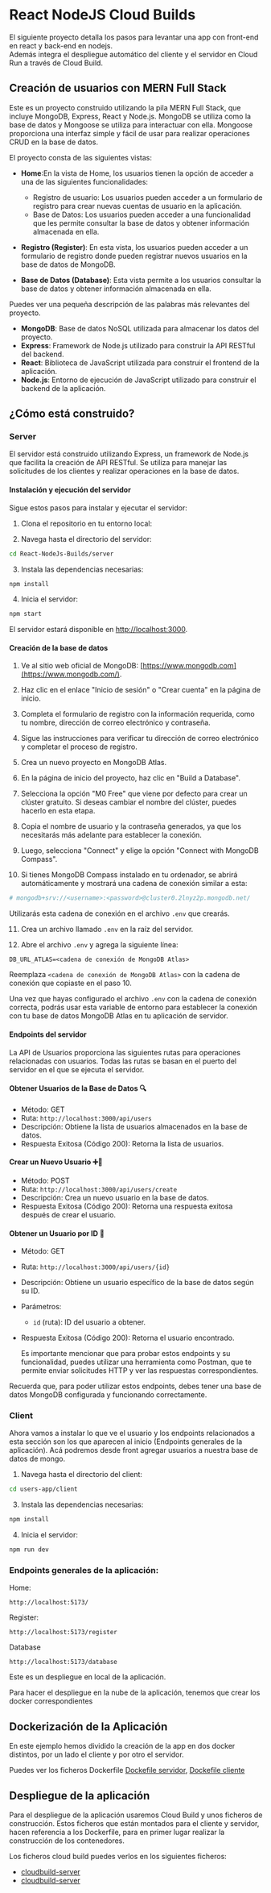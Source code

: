 # React NodeJS Cloud Builds

El siguiente proyecto detalla los pasos para levantar una app con front-end en react y back-end en nodejs.   
Además integra el despliegue automático del cliente y el servidor en Cloud Run a través de Cloud Build. 

## Creación de usuarios con MERN Full Stack

Este es un proyecto construido utilizando la pila MERN Full Stack, que incluye MongoDB, Express, React y Node.js. 
MongoDB se utiliza como la base de datos y Mongoose se utiliza para interactuar con ella. 
Mongoose proporciona una interfaz simple y fácil de usar para realizar operaciones CRUD en la base de datos.

El proyecto consta de las siguientes vistas:


- **Home**:En la vista de Home, los usuarios tienen la opción de acceder a una de las siguientes funcionalidades:
    - Registro de usuario: Los usuarios pueden acceder a un formulario de registro para crear nuevas cuentas de usuario 
    en la aplicación.
    - Base de Datos: Los usuarios pueden acceder a una funcionalidad que les permite consultar la base de datos y 
    obtener información almacenada en ella.

- **Registro (Register)**: En esta vista, los usuarios pueden acceder a un formulario de registro donde pueden registrar 
nuevos usuarios en la base de datos de MongoDB.

- **Base de Datos (Database)**: Esta vista permite a los usuarios consultar la base de datos y obtener información 
almacenada en ella.

Puedes ver una pequeña descripción de las palabras más relevantes del proyecto. 

- **MongoDB**: Base de datos NoSQL utilizada para almacenar los datos del proyecto.  
- **Express**: Framework de Node.js utilizado para construir la API RESTful del backend.  
- **React**: Biblioteca de JavaScript utilizada para construir el frontend de la aplicación.  
- **Node.js**: Entorno de ejecución de JavaScript utilizado para construir el backend de la aplicación.  


## ¿Cómo está construido?


### Server

El servidor está construido utilizando Express, un framework de Node.js que facilita la creación de API RESTful. 
Se utiliza para manejar las solicitudes de los clientes y realizar operaciones en la base de datos.

#### Instalación y ejecución del servidor

Sigue estos pasos para instalar y ejecutar el servidor:

1.  Clona el repositorio en tu entorno local:
    
2.  Navega hasta el directorio del servidor:

````bash
cd React-NodeJs-Builds/server
````

3.  Instala las dependencias necesarias:

````bash
npm install
```` 
    
4.  Inicia el servidor:

````bash
npm start
````
    
El servidor estará disponible en [http://localhost:3000](http://localhost:3000/).
    


#### Creación de la base de datos 


1.  Ve al sitio web oficial de MongoDB: [https://www.mongodb.com](https://www.mongodb.com/).
    
2.  Haz clic en el enlace "Inicio de sesión" o "Crear cuenta" en la página de inicio.
    
3.  Completa el formulario de registro con la información requerida, como tu nombre, dirección de correo electrónico y 
contraseña.
    
4.  Sigue las instrucciones para verificar tu dirección de correo electrónico y completar el proceso de registro.
    
5.  Crea un nuevo proyecto en MongoDB Atlas.
    
6.  En la página de inicio del proyecto, haz clic en "Build a Database".
    
7.  Selecciona la opción "M0 Free" que viene por defecto para crear un clúster gratuito. Si deseas cambiar el nombre 
del clúster, puedes hacerlo en esta etapa.
    
8.  Copia el nombre de usuario y la contraseña generados, ya que los necesitarás más adelante para establecer la 
conexión.
    
9.  Luego, selecciona "Connect" y elige la opción "Connect with MongoDB Compass".
    
10.  Si tienes MongoDB Compass instalado en tu ordenador, se abrirá automáticamente y mostrará una cadena de conexión
similar a esta:

`````bash
# mongodb+srv://<username>:<password>@cluster0.2lnyz2p.mongodb.net/
`````

Utilizarás esta cadena de conexión en el archivo `.env` que crearás.

11.  Crea un archivo llamado `.env` en la raíz del servidor.
    
12.  Abre el archivo `.env` y agrega la siguiente línea:

`DB_URL_ATLAS=<cadena de conexión de MongoDB Atlas>` 

Reemplaza `<cadena de conexión de MongoDB Atlas>` con la cadena de conexión que copiaste en el paso 10.

Una vez que hayas configurado el archivo `.env` con la cadena de conexión correcta, podrás usar esta variable de 
entorno para establecer la conexión con tu base de datos MongoDB Atlas en tu aplicación de servidor.

#### Endpoints del servidor


La API de Usuarios proporciona las siguientes rutas para operaciones relacionadas con usuarios. Todas las rutas se 
basan en el puerto del servidor en el que se ejecuta el servidor. 

#### Obtener Usuarios de la Base de Datos :mag:

-   Método: GET
-   Ruta: `http://localhost:3000/api/users`
-   Descripción: Obtiene la lista de usuarios almacenados en la base de datos.
-   Respuesta Exitosa (Código 200): Retorna la lista de usuarios.

#### Crear un Nuevo Usuario :heavy_plus_sign::bust_in_silhouette:

-   Método: POST
-   Ruta: `http://localhost:3000/api/users/create`
-   Descripción: Crea un nuevo usuario en la base de datos.
-   Respuesta Exitosa (Código 200): Retorna una respuesta exitosa después de crear el usuario.

#### Obtener un Usuario por ID :page_facing_up:

-   Método: GET
-   Ruta: `http://localhost:3000/api/users/{id}`
-   Descripción: Obtiene un usuario específico de la base de datos según su ID.
-   Parámetros:
    -   `id` (ruta): ID del usuario a obtener.
-   Respuesta Exitosa (Código 200): Retorna el usuario encontrado.

	Es importante mencionar que para probar estos endpoints y su funcionalidad, puedes utilizar una herramienta como Postman, que te permite enviar solicitudes HTTP y ver las respuestas correspondientes.

Recuerda que, para poder utilizar estos endpoints, debes tener una base de datos MongoDB configurada y funcionando correctamente.

### Client

Ahora vamos a instalar lo que ve el usuario y los endpoints relacionados a esta sección son los que aparecen al 
inicio (Endpoints generales de la aplicación). Acá podremos desde front agregar usuarios a nuestra base de datos de 
mongo.


1.  Navega hasta el directorio del client:
````bash
cd users-app/client
````    
    
3.  Instala las dependencias necesarias:
````bash
npm install
```` 
    
4.  Inicia el servidor:
````bash
npm run dev
```` 

### Endpoints generales de la aplicación:


Home:

    http://localhost:5173/

Register:

    http://localhost:5173/register

Database

    http://localhost:5173/database

Este es un despliegue en local de la aplicación. 

Para hacer el despliegue en la nube de la aplicación, tenemos que crear los docker correspondientes


## Dockerización de la Aplicación 

En este ejemplo hemos dividido la creación de la app en dos docker distintos, por un lado el 
cliente y por otro el servidor. 

Puedes ver los ficheros Dockerfile [Dockefile servidor](/server/Dockerfile),
[Dockefile cliente](/client/Dockerfile)

## Despliegue de la aplicación

Para el despliegue de la aplicación usaremos Cloud Build y unos ficheros de construcción. 
Estos ficheros que están montados para el cliente y servidor, hacen referencia a los Dockerfile, para 
en primer lugar realizar la construcción de los contenedores. 

Los ficheros cloud build puedes verlos en los siguientes ficheros: 

- [cloudbuild-server](cloudbuild_client.yml)
- [cloudbuild-server](cloudbuild_server.yml)

